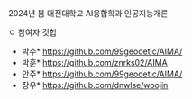 2024년 봄 대전대학교 AI융합학과 인공지능개론

ㅇ 참여자 깃헙
  - 박수* <https://github.com/99geodetic/AIMA/>
  - 박훈* <https://github.com/znrks02/AIMA>
  - 안주* <https://github.com/99geodetic/AIMA/>
  - 장우* <https://github.com/dnwlse/woojin>

